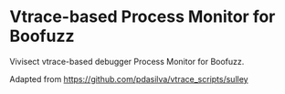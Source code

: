 # Vtrace-based Process Monitor for Boofuzz
Vivisect vtrace-based debugger Process Monitor for Boofuzz.  

Adapted from https://github.com/pdasilva/vtrace_scripts/sulley
